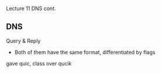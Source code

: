 Lecture 11 DNS cont.

## DNS
Query & Reply

- Both of them have the same format, differentiated by flags

gave quic, class over qucik